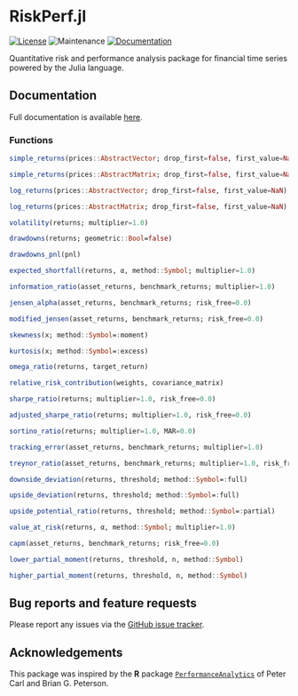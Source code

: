 # RiskPerf.jl

[![License](https://img.shields.io/badge/License-MIT-yellow.svg)](./LICENSE)
![Maintenance](https://img.shields.io/maintenance/yes/2024)
[![Documentation](https://img.shields.io/badge/docs-stable-blue.svg)](https://rbeeli.github.io/RiskPerf.jl/docs/build/index.html)

Quantitative risk and performance analysis package for financial time series powered by the Julia language.

## Documentation

Full documentation is available [here](https://rbeeli.github.io/RiskPerf.jl/docs/build/index.html).

### Functions

```julia
simple_returns(prices::AbstractVector; drop_first=false, first_value=NaN)

simple_returns(prices::AbstractMatrix; drop_first=false, first_value=NaN)

log_returns(prices::AbstractVector; drop_first=false, first_value=NaN)

log_returns(prices::AbstractMatrix; drop_first=false, first_value=NaN)

volatility(returns; multiplier=1.0)

drawdowns(returns; geometric::Bool=false)

drawdowns_pnl(pnl)

expected_shortfall(returns, α, method::Symbol; multiplier=1.0)

information_ratio(asset_returns, benchmark_returns; multiplier=1.0)

jensen_alpha(asset_returns, benchmark_returns; risk_free=0.0)

modified_jensen(asset_returns, benchmark_returns; risk_free=0.0)

skewness(x; method::Symbol=:moment)

kurtosis(x; method::Symbol=:excess)

omega_ratio(returns, target_return)

relative_risk_contribution(weights, covariance_matrix)

sharpe_ratio(returns; multiplier=1.0, risk_free=0.0)

adjusted_sharpe_ratio(returns; multiplier=1.0, risk_free=0.0)

sortino_ratio(returns; multiplier=1.0, MAR=0.0)

tracking_error(asset_returns, benchmark_returns; multiplier=1.0)

treynor_ratio(asset_returns, benchmark_returns; multiplier=1.0, risk_free=0.0)

downside_deviation(returns, threshold; method::Symbol=:full)

upside_deviation(returns, threshold; method::Symbol=:full)

upside_potential_ratio(returns, threshold; method::Symbol=:partial)

value_at_risk(returns, α, method::Symbol; multiplier=1.0)

capm(asset_returns, benchmark_returns; risk_free=0.0)

lower_partial_moment(returns, threshold, n, method::Symbol)

higher_partial_moment(returns, threshold, n, method::Symbol)
```

## Bug reports and feature requests

Please report any issues via the [GitHub issue tracker](https://github.com/rbeeli/RiskPerf.jl/issues).

## Acknowledgements

This package was inspired by the **R** package [`PerformanceAnalytics`](https://cran.r-project.org/web/packages/PerformanceAnalytics/index.html) of Peter Carl and Brian G. Peterson.
